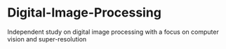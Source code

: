 # Digital-Image-Processing
Independent study on digital image processing with a focus on computer vision and super-resolution
